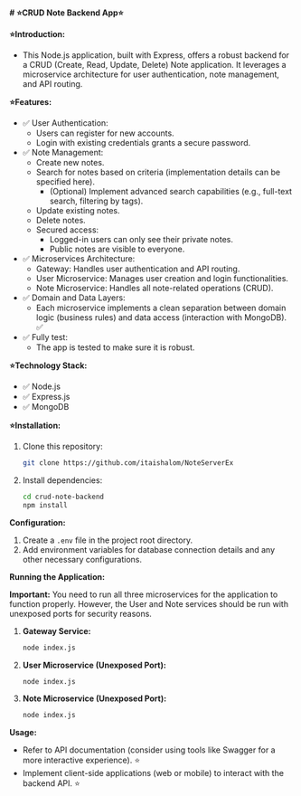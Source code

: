 **# ⭐CRUD Note Backend App⭐**

**⭐Introduction:**

* This Node.js application, built with Express, offers a robust backend for a CRUD (Create, Read, Update, Delete) Note application. It leverages a microservice architecture for user authentication, note management, and API routing.

**⭐Features:**

* ✅ User Authentication:
    * Users can register for new accounts. 
    * Login with existing credentials grants a secure password. 
* ✅ Note Management:
    * Create new notes. 
    * Search for notes based on criteria (implementation details can be specified here). 
      * (Optional) Implement advanced search capabilities (e.g., full-text search, filtering by tags).  
    * Update existing notes. 
    * Delete notes. 
    * Secured access:
        * Logged-in users can only see their private notes. 
        * Public notes are visible to everyone. 
* ✅ Microservices Architecture:
    * Gateway: Handles user authentication and API routing. 
    * User Microservice: Manages user creation and login functionalities. 
    * Note Microservice: Handles all note-related operations (CRUD). 
* ✅ Domain and Data Layers:
    * Each microservice implements a clean separation between domain logic (business rules) and data access (interaction with MongoDB). ✅
* ✅ Fully test:
    * The app is tested to make sure it is robust. 
  
**⭐Technology Stack:**

* ✅ Node.js
* ✅ Express.js
* ✅ MongoDB

**⭐Installation:**

1. Clone this repository:

   ```bash
   git clone https://github.com/itaishalom/NoteServerEx
   ```

2. Install dependencies:

   ```bash
   cd crud-note-backend
   npm install
   ```

**Configuration:**

1. Create a `.env` file in the project root directory.
2. Add environment variables for database connection details and any other necessary configurations.

**Running the Application:**

**Important:** You need to run all three microservices for the application to function properly. However, the User and Note services should be run with unexposed ports for security reasons.

1. **Gateway Service:**

   ```bash
   node index.js
   ```

2. **User Microservice (Unexposed Port):**

   ```bash
   node index.js
   ```

3. **Note Microservice (Unexposed Port):**

   ```bash
   node index.js
   ```


**Usage:**

* Refer to API documentation (consider using tools like Swagger for a more interactive experience).  ⭐
* Implement client-side applications (web or mobile) to interact with the backend API.  ⭐

